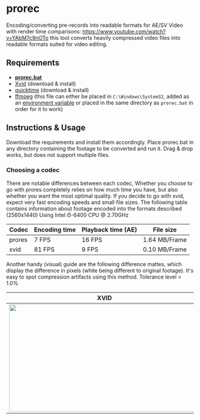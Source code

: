 # prorec

Encoding/converting pre-records into readable formats for AE/SV
Video with render time comparisons: https://www.youtube.com/watch?v=YAbM7c9nOTo
this tool converts heavily compressed video files into readable formats suited for video editing. 

## Requirements

* **[prorec.bat](https://github.com/gmzorz/prerecs/archive/master.zip)**
* [Xvid](https://www.xvid.com/download/) (download & install)
* [quicktime](https://support.apple.com/kb/DL837) (download & install)
* [ffmpeg](https://drive.google.com/uc?export=download&id=1ozqMctkULuvVtCogmyZjXGjw7Q9D-Je0) (this file can either be placed in `C:\Windows\System32`, added as an [environment variable](https://video.stackexchange.com/questions/20495/how-do-i-set-up-and-use-ffmpeg-in-windows) or placed in the same directory as `prorec.bat` in order for it to work)

## Instructions & Usage
Download the requirements and install them accordingly. Place prorec.bat in any directory containing the footage to be converted and run it. Drag & drop works, but does not support multiple files. 

### Choosing a codec
There are notable differences between each codec, Whether you choose to go with prores completely relies on how much time you have, but also whether you want the most optimal quality. If you decide to go with xvid, expect very fast encoding speeds and small file sizes. The following table contains information about footage encoded into the formats described (2560x1440) Using Intel i5-6400 CPU @ 2.70GHz

| Codec | Encoding time | Playback time (AE) | File size |
|---|---|---|---|
| prores | 7 FPS | 16 FPS | 1.64 MB/Frame |
| xvid | 81 FPS | 9 FPS | 0.10 MB/Frame |

Another handy (visual) guide are the following difference mattes, which display the difference in pixels (white being different to original footage). It's easy to spot compression artifacts using this method.
Tolerance level = 1.0%

| XVID | PRORES |
|---|---|
| <img src="http://gmzorz.com/img/diffXVID.png" width="512" height="288"></img> | <img src="http://gmzorz.com/img/diffPRORES.png" width="512" height="288"></img> |

